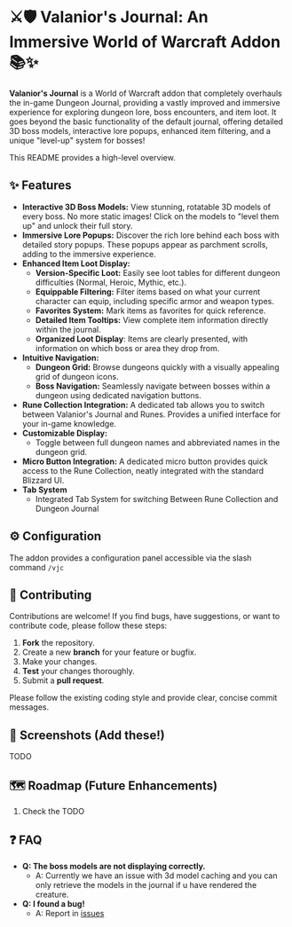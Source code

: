 # ⚔️🛡️ Valanior's Journal: An Immersive World of Warcraft Addon 📚✨
**Valanior's Journal** is a World of Warcraft addon that completely overhauls the in-game Dungeon Journal, providing a vastly improved and immersive experience for exploring dungeon lore, boss encounters, and item loot.  It goes beyond the basic functionality of the default journal, offering detailed 3D boss models, interactive lore popups, enhanced item filtering, and a unique "level-up" system for bosses!

This README provides a high-level overview.

## ✨ Features

*   **Interactive 3D Boss Models:** View stunning, rotatable 3D models of every boss.  No more static images!  Click on the models to "level them up" and unlock their full story.
*   **Immersive Lore Popups:**  Discover the rich lore behind each boss with detailed story popups.  These popups appear as parchment scrolls, adding to the immersive experience.
*   **Enhanced Item Loot Display:**
    *   **Version-Specific Loot:** Easily see loot tables for different dungeon difficulties (Normal, Heroic, Mythic, etc.).
    *   **Equippable Filtering:** Filter items based on what your current character can equip, including specific armor and weapon types.
    *   **Favorites System:** Mark items as favorites for quick reference.
    *   **Detailed Item Tooltips:** View complete item information directly within the journal.
    *    **Organized Loot Display**:  Items are clearly presented, with information on which boss or area they drop from.
*   **Intuitive Navigation:**
    *   **Dungeon Grid:** Browse dungeons quickly with a visually appealing grid of dungeon icons.
    *   **Boss Navigation:**  Seamlessly navigate between bosses within a dungeon using dedicated navigation buttons.
*   **Rune Collection Integration:** A dedicated tab allows you to switch between Valanior's Journal and Runes.  Provides a unified interface for your in-game knowledge.
*   **Customizable Display:**
    *   Toggle between full dungeon names and abbreviated names in the dungeon grid.
*   **Micro Button Integration:** A dedicated micro button provides quick access to the Rune Collection, neatly integrated with the standard Blizzard UI.
* **Tab System**
   *	Integrated Tab System for switching Between Rune Collection and Dungeon Journal

## ⚙️ Configuration

The addon provides a configuration panel accessible via the slash command `/vjc`

## 🤝 Contributing

Contributions are welcome!  If you find bugs, have suggestions, or want to contribute code, please follow these steps:

1.  **Fork** the repository.
2.  Create a new **branch** for your feature or bugfix.
3.  Make your changes.
4.  **Test** your changes thoroughly.
5.  Submit a **pull request**.

Please follow the existing coding style and provide clear, concise commit messages.

## 📸 Screenshots (Add these!)

TODO

## 🗺️ Roadmap (Future Enhancements)

1.  Check the TODO
## ❓ FAQ

*   **Q: The boss models are not displaying correctly.**
    *   A: Currently we have an issue with 3d model caching and you can only retrieve the models in the journal if u have rendered the creature.
* **Q: I found a bug!**
	*   A: Report in [issues](https://github.com/RosemyneH/Valanior-DungeonJournal/issues)

